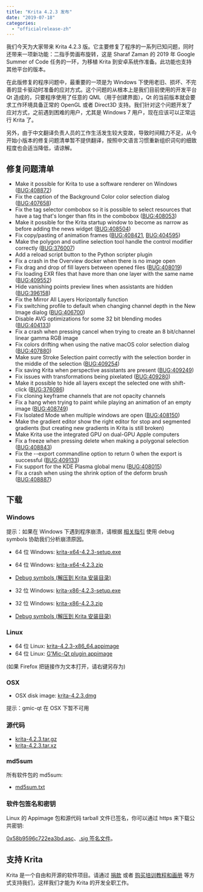 ```yaml
---
title: "Krita 4.2.3 发布"
date: "2019-07-18"
categories: 
  - "officialrelease-zh"
---
```


我们今天为大家带来 Krita 4.2.3 版。它主要修复了程序的一系列已知问题，同时还带来一项新功能：二指手势画布旋转，这是 Sharaf Zaman 的 2019 年 Google Summer of Code 任务的一环，为移植 Krita 到安卓系统作准备。此功能也支持其他平台的版本。

在此版修复的程序问题中，最重要的一项是为 Windows 下使用老旧、损坏、不完善的显卡驱动时准备的应对方式。这个问题的从根本上是我们目前使用的开发平台 Qt 造成的，只要程序使用了任意的 QML（用于创建界面），Qt 的当前版本就会要求工作环境具备正常的 OpenGL 或者 Direct3D 支持。我们针对这个问题开发了应对方式，之前遇到困难的用户，尤其是 Windows 7 用户，现在应该可以正常运行 Krita 了。

另外，由于中文翻译负责人员的工作生活发生较大变故，导致时间精力不足，从今开始小版本的修复问题清单暂不提供翻译，按照中文语言习惯重新组织词句的细致程度也会适当降低，请谅解。

## 修复问题清单

- Make it possible for Krita to use a software renderer on Windows ([BUG:408872](https://bugs.kde.org/show_bug.cgi?id=408872))
- Fix the caption of the Background Color color selection dialog ([BUG:407658](https://bugs.kde.org/show_bug.cgi?id=407658))
- Fix the tag selector combobox so it is possible to select resources that have a tag that's longer than fits in the combobox ([BUG:408053](https://bugs.kde.org/show_bug.cgi?id=408053))
- Make it possible for the Krita startup window to become as narrow as before adding the news widget ([BUG:408504](https://bugs.kde.org/show_bug.cgi?id=408504))
- Fix copy/pasting of animation frames ([BUG:408421](https://bugs.kde.org/show_bug.cgi?id=408421), [BUG:404595](https://bugs.kde.org/show_bug.cgi?id=404595))
- Make the polygon and outline selection tool handle the control modifier correctly ([BUG:376007](https://bugs.kde.org/show_bug.cgi?id=376007))
- Add a reload script button to the Python scripter plugin
- Fix a crash in the Overview docker when there is no image open
- Fix drag and drop of fill layers between opened files ([BUG:408019](https://bugs.kde.org/show_bug.cgi?id=408019))
- Fix loading EXR files that have more than one layer with the same name ([BUG:409552](https://bugs.kde.org/show_bug.cgi?id=409552))
- Hide vanishing points preview lines when assistants are hidden ([BUG:396158](https://bugs.kde.org/show_bug.cgi?id=396158))
- Fix the Mirror All Layers Horizontally function
- Fix switching profile to default when changing channel depth in the New Image dialog ([BUG:406700](https://bugs.kde.org/show_bug.cgi?id=406700))
- Disable AVG optimizations for some 32 bit blending modes ([BUG:404133](https://bugs.kde.org/show_bug.cgi?id=404133))
- Fix a crash when pressing cancel when trying to create an 8 bit/channel linear gamma RGB image
- Fix colors drifting when using the native macOS color selection dialog ([BUG:407880](https://bugs.kde.org/show_bug.cgi?id=407880))
- Make sure Stroke Selection paint correctly with the selection border in the middle of the selection ([BUG:409254](https://bugs.kde.org/show_bug.cgi?id=409254))
- Fix saving Krita when perspective assistants are present ([BUG:409249](https://bugs.kde.org/show_bug.cgi?id=409249))
- Fix issues with transformations being pixelated ([BUG:409280](https://bugs.kde.org/show_bug.cgi?id=409280))
- Make it possible to hide all layers except the selected one with shift-click ([BUG:376086](https://bugs.kde.org/show_bug.cgi?id=376086))
- Fix cloning keyframe channels that are not opacity channels
- Fix a hang when trying to paint while playing an animation of an empty image ([BUG:408749](https://bugs.kde.org/show_bug.cgi?id=408749))
- Fix Isolated Mode when multiple windows are open ([BUG:408150](https://bugs.kde.org/show_bug.cgi?id=408150))
- Make the gradient editor show the right editor for stop and segmented gradients (but creating new gradients in Krita is still broken)
- Make Krita use the integrated GPU on dual-GPU Apple computers
- Fix a freeze when pressing delete when making a polygonal selection ([BUG:408843](https://bugs.kde.org/show_bug.cgi?id=408843))
- Fix the --export commandline option to return 0 when the export is successful ([BUG:409133](https://bugs.kde.org/show_bug.cgi?id=409133))
- Fix support for the KDE Plasma global menu ([BUG:408015](https://bugs.kde.org/show_bug.cgi?id=408015))
- Fix a crash when using the shrink option of the deform brush ([BUG:408887](https://bugs.kde.org/show_bug.cgi?id=408887))

## 下载

### Windows

提示：如果在 Windows 下遇到程序崩溃，请根据 [相关指引](https://docs.krita.org/en/reference_manual/dr_minw_debugger.html#dr-minw) 使用 debug symbols 协助我们分析崩溃原因。

- 64 位 Windows: [krita-x64-4.2.3-setup.exe](https://download.kde.org/stable/krita/4.2.3/krita-x64-4.2.3-setup.exe)
- 64 位 Windows: [krita-x64-4.2.3.zip](https://download.kde.org/stable/krita/4.2.3/krita-x64-4.2.3.zip)
- [Debug symbols (解压到 Krita 安装目录)](https://download.kde.org/stable/krita/4.2.3/krita-x64-4.2.3-dbg.zip)

- 32 位 Windows: [krita-x86-4.2.3-setup.exe](https://download.kde.org/stable/krita/4.2.3/krita-x86-4.2.3-setup.exe)
- 32 位 Windows: [krita-x86-4.2.3.zip](https://download.kde.org/stable/krita/4.2.3/krita-x86-4.2.3.zip)
- [Debug symbols (解压到 Krita 安装目录)](https://download.kde.org/stable/krita/4.2.3/krita-x86-4.2.3-dbg.zip)

### Linux

- 64 位 Linux: [krita-4.2.3-x86_64.appimage](https://download.kde.org/stable/krita/4.2.3/krita-4.2.3-x86_64.appimage)
- 64 位 Linux: [G'Mic-Qt plugin appimage](https://download.kde.org/stable/krita/4.2.3/gmic_krita_qt-x86_64.appimage)

(如果 Firefox 把链接作为文本打开，请右键另存为)

### OSX

- OSX disk image: [krita-4.2.3.dmg](https://download.kde.org/stable/krita/4.2.3/krita-4.2.3.dmg)

提示：gmic-qt 在 OSX 下暂不可用

### 源代码

- [krita-4.2.3.tar.gz](https://download.kde.org/stable/krita/4.2.3/krita-4.2.3.tar.gz)
- [krita-4.2.3.tar.xz](https://download.kde.org/stable/krita/4.2.3/krita-4.2.3.tar.xz)

### md5sum

所有软件包的 md5sum:

- [md5sum.txt](https://download.kde.org/stable/krita/4.2.3/md5sum.txt)

### 软件包签名和密钥

Linux 的 Appimage 包和源代码 tarball 文件已签名，你可以通过 https 来下载公共密钥:

 [0x58b9596c722ea3bd.asc](https://share.kde.org/index.php/s/fJ99V5mZvuyD0z8)、[.sig 签名文件](http://download.kde.org/unstable/krita/4.2.0-beta2/)。

## 支持 Krita

Krita 是一个自由和开源的软件项目。请通过 [捐款](https://krita.org/en/support-us/donations/) 或者 [购买培训教程和画册](https://krita.org/en/support-us/shop) 等方式支持我们，这样我们才能为 Krita 的开发全职工作。
